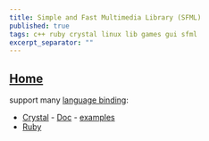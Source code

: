 ```yaml
---
title: Simple and Fast Multimedia Library (SFML)
published: true
tags: c++ ruby crystal linux lib games gui sfml
excerpt_separator: ""
---
```

## [Home](https://www.sfml-dev.org/)

support many [language binding](https://www.sfml-dev.org/download/bindings.php):
- [Crystal](https://github.com/oprypin/crsfml) - [Doc](https://github.com/oprypin/crsfml#documentation) - [examples](https://github.com/oprypin/crsfml-examples)
- [Ruby](http://groogy.se/mainsite/rbsfml/)
